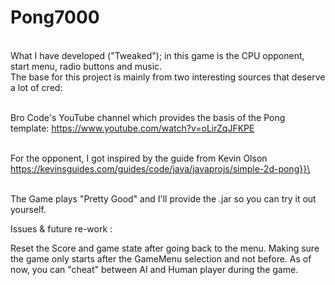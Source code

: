 # Pong7000
\
What I have developed ("Tweaked"); in this game is the CPU opponent, start menu, radio buttons and music.
\
The base for this project is mainly from two interesting sources that deserve a lot of cred:  

\
Bro Code's YouTube channel which provides the basis of the Pong template: 
https://www.youtube.com/watch?v=oLirZqJFKPE

\
For the opponent, I got inspired by the guide from Kevin Olson\
https://kevinsguides.com/guides/code/java/javaprojs/simple-2d-pong}}\

\
The Game plays "Pretty Good" and I'll provide the .jar so you can try it out yourself.


Issues & future re-work : 

Reset the Score and game state after going back to the menu.
Making sure the game only starts after the GameMenu selection and not before. 
As of now, you can "cheat" between AI and Human player during the game. 
